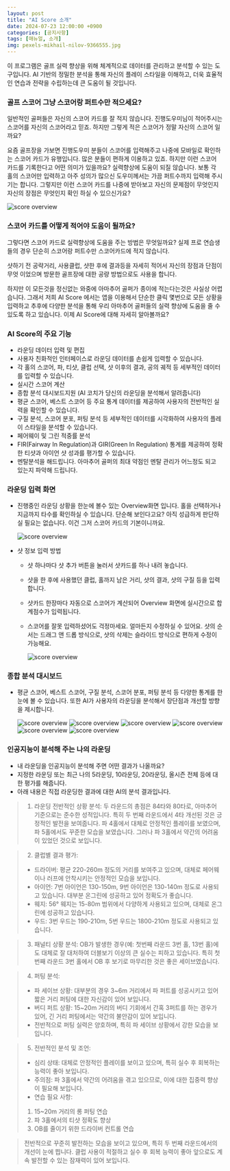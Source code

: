 ```yaml
---
layout: post
title: "AI Score 소개"
date: 2024-07-23 12:00:00 +0900
categories: [공지사항]
tags: [매뉴얼, 소개]
img: pexels-mikhail-nilov-9366555.jpg
---
```

이 프로그램은 골프 실력 향상을 위해 체계적으로 데이터를 관리하고 분석할 수 있는 도구입니다. AI 기반의 정밀한 분석을 통해 자신의 플레이 스타일을 이해하고, 더욱 효율적인 연습과 전략을 수립하는데 큰 도움이 될 것입니다. 

### 골프 스코어 그냥 스코어랑 퍼트수만 적으세요?
일반적인 골퍼들은 자신의 스코어 카드를 잘 적지 않습니다. 진행도우미님이 적어주시는 스코어를 자신의 스코어라고 믿죠. 
하지만 그렇게 적은 스코어가 정말 자신의 스코어 일까요? 

요즘 골프장을 가보면 진행도우미 분들이 스코어를 입력해주고 나중에 모바일로 확인하는 스코어 카드가 유행입니다. 많은 분들이 편하게 이용하고 있죠. 하지만 이런 스코어 카드를 기록한다고 어떤 의미가 있을까요? 실력향상에 도움이 되질 않습니다. 
보통 각 홀의 스코어만 입력하고 아주 성의가 많으신 도우미께서는 가끔 퍼트수까지 입력해 주시기는 합니다. 그렇지만 이런 스코어 카드를 나중에 받아보고 자신의 문제점이 무엇인지 자신의 장점은 무엇인지 확인 하실 수 있으신가요?

![score overview]({{site.baseurl}}/assets/img/pexels-jopwell-1325744.jpg)

### 스코어 카드를 어떻게 적어야 도움이 될까요?

그렇다면 스코어 카드로 실력향상에 도움을 주는 방법은 무엇일까요? 
실제 프로 연습생들의 경우 단순히 스코어랑 퍼트수만 스코어카드에 적지 않습니다. 

샷하기 전 공략거리, 사용클럽, 샷한 후에 결과등을 자세히 적어서 자신의 장점과 단점이 무엇 이었으며 방문한 골프장에 대한 공량 방법으로도 사용을 합니다. 

하지만 이 모든것을 정신없는 와중에 아마추어 골퍼가 종이에 적는다는것은 사실상 어렵습니다. 
그래서 저희 AI Score 에서는 앱을 이용해서 단순한 클릭 몇번으로 모든 상황을 입력하고 추후에 다양한 분석을 통해 우리 아마추어 골퍼들의 실력 향상에 도움을 줄 수 있도록 하고 있습니다.
이제 AI Score에 대해 자세히 알아볼까요?

### AI Score의 주요 기능

- 라운딩 데이터 입력 및 편집
- 사용자 친화적인 인터페이스로 라운딩 데이터를 손쉽게 입력할 수 있습니다.
- 각 홀의 스코어, 파, 티샷, 클럽 선택, 샷 이후의 결과, 공의 궤적 등 세부적인 데이터를 입력할 수 있습니다.
- 실시간 스코어 계산
- 종합 분석 대시보드지원 (AI 코치가 당신의 라운딩을 분석해서 알려줍니다)
- 평균 스코어, 베스트 스코어 등 주요 통계 데이터를 제공하여 사용자의 전반적인 실력을 확인할 수 있습니다.
- 구질 분석, 스코어 분포, 퍼팅 분석 등 세부적인 데이터를 시각화하여 사용자의 플레이 스타일을 분석할 수 있습니다.
- 페어웨이 및 그린 적중률 분석
- FIR(Fairway In Regulation)과 GIR(Green In Regulation) 통계를 제공하여 정확한 티샷과 아이언 샷 성과를 평가할 수 있습니다.
- 멘탈분석을 해드립니다. 아마추어 골퍼의 최대 약점인 멘탈 관리가 어느정도 되고 있는지 파악해 드립니다.


### 라운딩 입력 화면

- 진행중인 라운딩 상황을 한눈에 볼수 있는 Overview화면 입니다. 홀을 선택하거나 지금까지 타수를 확인하실 수 있습니다.
  단순해 보인다고요? 아직 성급하게 판단하실 필요는 없습니다. 이건 그저 스코어 카드의 기본이니까요.

    ![score overview]({{site.baseurl}}/assets/img/score_overview.png)

- 샷 정보 입력 방법
  * 샷 하나마다 샷 추가 버튼을 눌러서 샷카드를 하나 내려 놓습니다.
  * 샷을 한 후에 사용했던 클럽, 홀까지 남은 거리, 샷의 결과, 샷의 구질 등을 입력합니다.
  * 샷카드 한장마다 자동으로 스코어가 계산되어 Overview 화면에 실시간으로 합계점수가 입력됩니다.
  * 스코어를 잘못 입력하셨어도 걱정마세요. 얼마든지 수정하실 수 있어요. 샷의 순서는 드래그 앤 드롭 방식으로, 샷의 삭제는 슬라이드 방식으로 편하게 수정이 가능해요.

    ![score overview]({{site.baseurl}}/assets/img/shotcard.png)


### 종합 분석 대시보드

- 평균 스코어, 베스트 스코어, 구질 분석, 스코어 분포, 퍼팅 분석 등 다양한 통계를 한눈에 볼 수 있습니다. 또한 AI가 사용자의 라운딩을 분석해서 장단점과 개선할 방향을 제시합니다.

    ![score overview]({{site.baseurl}}/assets/img/Score_Analysis_1.png)
    ![score overview]({{site.baseurl}}/assets/img/Score_Analysis_2.png)
    ![score overview]({{site.baseurl}}/assets/img/Score_Analysis_3.png)
    ![score overview]({{site.baseurl}}/assets/img/Score_Analysis_4.png)
    ![score overview]({{site.baseurl}}/assets/img/Score_Analysis_5.png)
    ![score overview]({{site.baseurl}}/assets/img/Score_Analysis_6.png)

### 인공지능이 분석해 주는 나의 라운딩
- 내 라운딩을 인공지능이 분석해 주면 어떤 결과가 나올까요?
- 지정한 라운딩 또는 최근 나의 5라운딩, 10라운딩, 20라운딩, 올시즌 전체 등에 대한 평가를 해줍니다.
- 아래 내용은 직접 라운딩한 결과에 대한 AI의 분석 결과입니다.

>1. 라운딩 전반적인 상황 분석:
>두 라운드의 총점은 84타와 80타로, 아마추어 기준으로는 준수한 성적입니다. 특히 두 번째 라운드에서 4타 개선된 것은 긍정적인 발전을 보여줍니다. 파 4홀에서 대체로 안정적인 플레이를 보였으며, 파 5홀에서도 꾸준한 모습을 보였습니다. 그러나 파 3홀에서 약간의 어려움이 있었던 것으로 보입니다.

>2. 클럽별 결과 평가:
>- 드라이버: 평균 220-260m 정도의 거리를 보여주고 있으며, 대체로 페어웨이나 러프에 안착시키는 안정적인 모습을 보입니다. 
>- 아이언: 7번 아이언은 130-150m, 9번 아이언은 130-140m 정도로 사용되고 있습니다. 대부분 온그린에 성공하고 있어 정확도가 좋습니다.
>- 웨지: 56° 웨지는 15-80m 범위에서 다양하게 사용되고 있으며, 대체로 온그린에 성공하고 있습니다.
>- 우드: 3번 우드는 190-210m, 5번 우드는 1800-210m 정도로 사용되고 있습니다.

>3. 패널티 상황 분석:
>OB가 발생한 경우(예: 첫번째 라운드 3번 홀, 13번 홀)에도 대체로 잘 대처하여 더블보기 이상의 큰 실수는 피하고 있습니다. 특히 첫번째 라운드 3번 홀에서 OB 후 보기로 마무리한 것은 좋은 세이브였습니다.

>4. 퍼팅 분석:
>- 파 세이브 상황: 대부분의 경우 3~6m 거리에서 파 퍼트를 성공시키고 있어 짧은 거리 퍼팅에 대한 자신감이 있어 보입니다.
>- 버디 퍼트 상황: 15~20m 거리의 버디 기회에서 간혹 3퍼트를 하는 경우가 있어, 긴 거리 퍼팅에서는 약간의 불안감이 있어 보입니다.
>- 전반적으로 퍼팅 실력은 양호하며, 특히 파 세이브 상황에서 강한 모습을 보입니다.

>5. 전반적인 분석 및 조언:
>- 심리 상태: 대체로 안정적인 플레이를 보이고 있으며, 특히 실수 후 회복하는 능력이 좋아 보입니다.
>- 주의점: 파 3홀에서 약간의 어려움을 겪고 있으므로, 이에 대한 집중력 향상이 필요해 보입니다.
>- 연습 필요 사항:
>  1) 15~20m 거리의 롱 퍼팅 연습
>  2) 파 3홀에서의 티샷 정확도 향상
>  3) OB를 줄이기 위한 드라이버 컨트롤 연습

>전반적으로 꾸준히 발전하는 모습을 보이고 있으며, 특히 두 번째 라운드에서의 개선이 눈에 띕니다. 클럽 사용이 적절하고 실수 후 회복 능력이 좋아 앞으로도 계속 발전할 수 있는 잠재력이 있어 보입니다.